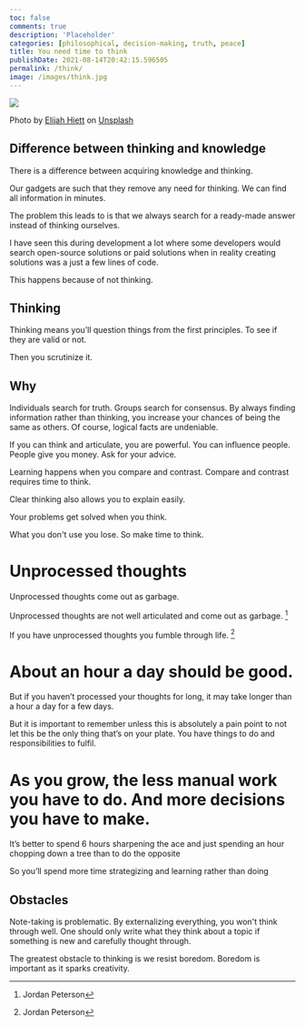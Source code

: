 ```yaml
---
toc: false
comments: true
description: 'Placeholder' 
categories: [philosophical, decision-making, truth, peace]
title: You need time to think
publishDate: 2021-08-14T20:42:15.596505
permalink: /think/
image: /images/think.jpg
---
```

![](/images/think.jpg)

Photo by <a href="https://unsplash.com/@elijahdhiett?utm_source=unsplash&utm_medium=referral&utm_content=creditCopyText">Elijah Hiett</a> on <a href="https://unsplash.com/s/photos/think?utm_source=unsplash&utm_medium=referral&utm_content=creditCopyText">Unsplash</a>

## Difference between thinking and knowledge
  
There is a difference between acquiring knowledge and thinking.

Our gadgets are such that they remove any need for thinking. We can find all information in minutes.

The problem this leads to is that we always search for a ready-made answer instead of thinking ourselves.

I have seen this during development a lot where some developers would search open-source solutions or paid solutions when in reality creating solutions was a just a few lines of code.

This happens because of not thinking.

## Thinking

Thinking means you’ll question things from the first principles. To see if they are valid or not. 

Then you scrutinize it.

## Why

Individuals search for truth. Groups search for consensus. By always finding information rather than thinking, you increase your chances of being the same as others. Of course, logical facts are undeniable.

If you can think and articulate, you are powerful. You can influence people. People give you money. Ask for your advice. 

Learning happens when you compare and contrast. Compare and contrast requires time to think.

Clear thinking also allows you to explain easily.

Your problems get solved when you think.

What you don't use you lose. So make time to think.

# Unprocessed thoughts

Unprocessed thoughts come out as garbage. 

Unprocessed thoughts are not well articulated and come out as garbage. [^1]

If you have unprocessed thoughts you fumble through life. [^1]

# About an hour a day should be good.

But if you haven’t processed your thoughts for long, it may take longer than a hour a day for a few days.

But it is important to remember unless this is absolutely a pain point to not let this be the only thing that’s on your plate. You have things to do and responsibilities to fulfil.

# As you grow, the less manual work you have to do. And more decisions you have to make. 

It’s better to spend 6 hours sharpening the ace and just spending an hour chopping down a tree than to do the opposite

So you’ll spend more time strategizing and learning rather than doing

## Obstacles

Note-taking is problematic. By externalizing everything, you won't think through well. One should only write what they think about a topic if something is new and carefully thought through.

The greatest obstacle to thinking is we resist boredom. Boredom is important as it sparks creativity.


[^1]: Jordan Peterson